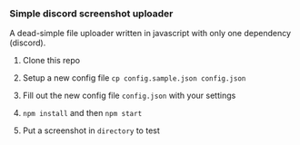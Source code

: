 ### Simple discord screenshot uploader

A dead-simple file uploader written in javascript with only one dependency (discord).

1. Clone this repo

2. Setup a new config file `cp config.sample.json config.json`

3. Fill out the new config file `config.json` with your settings

4. `npm install` and then `npm start`

5. Put a screenshot in `directory` to test
